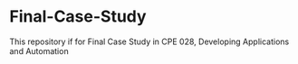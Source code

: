 # Final-Case-Study
This repository if for Final Case Study in CPE 028, Developing Applications and Automation
